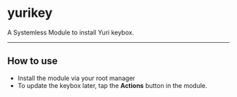 # yurikey
A Systemless Module to install Yuri keybox.

---

## How to use

- Install the module via your root manager
- To update the keybox later, tap the **Actions** button in the module.
